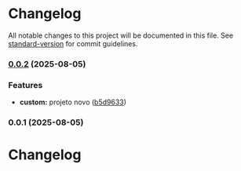 # Changelog

All notable changes to this project will be documented in this file. See [standard-version](https://github.com/conventional-changelog/standard-version) for commit guidelines.

### [0.0.2](https://github.com/paulorogeriopb/laravel12-base-acl-api/compare/v0.0.1...v0.0.2) (2025-08-05)


### Features

* **custom:** projeto novo ([b5d9633](https://github.com/paulorogeriopb/laravel12-base-acl-api/commit/b5d9633fdefa7493f464f243108b82daa8ea70d5))

### 0.0.1 (2025-08-05)

# Changelog
